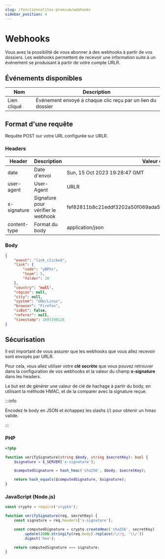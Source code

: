 ```yaml
---
slug: /fonctionnalites-premium/webhooks
sidebar_position: 4
---
```


# Webhooks

Vous avez la possibilité de vous abonner à des webhooks à partir de vos dossiers.
Les webhooks permettent de recevoir une information suite à un événement se produisant à partir de votre compte URLR.

## Événements disponibles

| Nom | Description |
|-----|-------------|
| Lien cliqué | Événement envoyé à chaque clic reçu par un lien du dossier |

## Format d'une requête

Requête POST sur votre URL configurée sur URLR.

### Headers

| Header | Description | Valeur d'exemple |
|--------|-------------|---------------|
| date | Date d'envoi | Sun, 15 Oct 2023 19:28:47 GMT |
| user-agent | User-Agent | URLR |
| x-signature | Signature pour vérifier le webhook | fef82811b8c21eddf3202a50f069ada534bdb0263508b122d24a878d005dc26a |
| content-type | Format du body | application/json |

### Body

```json
{
    "event": "link_clicked",
    "link": {
        "code": "yBPhx",
        "team": 5,
        "folder": 10
    },
    "country": 'null',
    "region": null,
    "city": null,
    "system": "GNU/Linux",
    "browser": "Firefox",
    "isBot": false,
    "referer": null,
    "timestamp": 1697398126
}
```

## Sécurisation

Il est important de vous assurer que les webhooks que vous allez recevoir sont envoyés par URLR.

Pour cela, vous allez utiliser votre **clé secrète** que vous pouvez retrouver dans la configuration de vos webhooks et la valeur du champ **x-signature** dans les headers.

Le but est de générer une valeur de clé de hachage à partir du body, en utilisant la méthode HMAC, et de la comparer avec la signature reçue.

:::info

Encodez le body en JSON et échappez les slashs (/) pour obtenir un hmac valide.

:::

### PHP

```php
<?php

function verifySignature(string $body, string $secretKey): bool {
    $signature = $_SERVER['x-signature'];

    $computedSignature = hash_hmac('sha256', $body, $secretKey);

    return hash_equals($computedSignature, $signature);
}
```

### JavaScript (Node.js)

```js
const crypto = require('crypto');

function verifySignature(req, secretKey) {
    const signature = req.headers['x-signature'];

    const computedSignature = crypto.createHmac('sha256', secretKey)
        .update(JSON.stringify(req.body).replace(/\//g, '\\/'))
        .digest('hex');

    return computedSignature === signature;
}
```